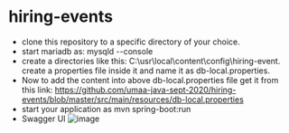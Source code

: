 # hiring-events
* clone this repository to a specific directory of your choice.
* start mariadb as: mysqld --console
* create a directories like this: C:\usr\local\content\config\hiring-event. create a properties file inside it and name it as db-local.properties.
* Now to add the content into above db-local.properties file get it from this link: https://github.com/umaa-java-sept-2020/hiring-events/blob/master/src/main/resources/db-local.properties
* start your application as mvn spring-boot:run
* Swagger UI
![image](https://user-images.githubusercontent.com/71244681/124430423-c9754d80-dd8c-11eb-9c71-949d17110b24.png)
